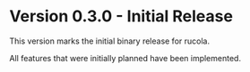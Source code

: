 # Version 0.3.0 - Initial Release
This version marks the initial binary release for rucola.

All features that were initially planned have been implemented.
